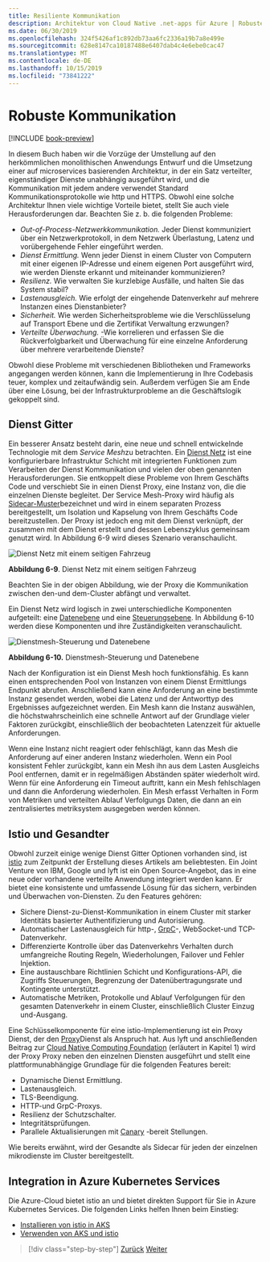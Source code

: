 ```yaml
---
title: Resiliente Kommunikation
description: Architektur von Cloud Native .net-apps für Azure | Robuste Kommunikation
ms.date: 06/30/2019
ms.openlocfilehash: 324f5426af1c892db73aa6fc2336a19b7a8e499e
ms.sourcegitcommit: 628e8147ca10187488e6407dab4c4e6ebe0cac47
ms.translationtype: MT
ms.contentlocale: de-DE
ms.lasthandoff: 10/15/2019
ms.locfileid: "73841222"
---
```

# <a name="resilient-communications"></a>Robuste Kommunikation

[!INCLUDE [book-preview](../../../includes/book-preview.md)]

In diesem Buch haben wir die Vorzüge der Umstellung auf den herkömmlichen monolithischen Anwendungs Entwurf und die Umsetzung einer auf microservices basierenden Architektur, in der ein Satz verteilter, eigenständiger Dienste unabhängig ausgeführt wird, und die Kommunikation mit jedem andere verwendet Standard Kommunikationsprotokolle wie http und HTTPS. Obwohl eine solche Architektur Ihnen viele wichtige Vorteile bietet, stellt Sie auch viele Herausforderungen dar. Beachten Sie z. b. die folgenden Probleme:

- *Out-of-Process-Netzwerkkommunikation.* Jeder Dienst kommuniziert über ein Netzwerkprotokoll, in dem Netzwerk Überlastung, Latenz und vorübergehende Fehler eingeführt werden.
- *Dienst Ermittlung.* Wenn jeder Dienst in einem Cluster von Computern mit einer eigenen IP-Adresse und einem eigenen Port ausgeführt wird, wie werden Dienste erkannt und miteinander kommunizieren?
- *Resilienz.* Wie verwalten Sie kurzlebige Ausfälle, und halten Sie das System stabil?
- *Lastenausgleich.* Wie erfolgt der eingehende Datenverkehr auf mehrere Instanzen eines Dienstanbieter?
- *Sicherheit.* Wie werden Sicherheitsprobleme wie die Verschlüsselung auf Transport Ebene und die Zertifikat Verwaltung erzwungen?
- *Verteilte Überwachung.* -Wie korrelieren und erfassen Sie die Rückverfolgbarkeit und Überwachung für eine einzelne Anforderung über mehrere verarbeitende Dienste?

Obwohl diese Probleme mit verschiedenen Bibliotheken und Frameworks angegangen werden können, kann die Implementierung in Ihre Codebasis teuer, komplex und zeitaufwändig sein. Außerdem verfügen Sie am Ende über eine Lösung, bei der Infrastrukturprobleme an die Geschäftslogik gekoppelt sind.

## <a name="service-mesh"></a>Dienst Gitter

Ein besserer Ansatz besteht darin, eine neue und schnell entwickelnde Technologie mit dem *Service Mesh*zu betrachten. Ein [Dienst Netz](https://www.nginx.com/blog/what-is-a-service-mesh/) ist eine konfigurierbare Infrastruktur Schicht mit integrierten Funktionen zum Verarbeiten der Dienst Kommunikation und vielen der oben genannten Herausforderungen. Sie entkoppelt diese Probleme von Ihrem Geschäfts Code und verschiebt Sie in einen Dienst Proxy, eine Instanz von, die die einzelnen Dienste begleitet. Der Service Mesh-Proxy wird häufig als [Sidecar-Muster](https://docs.microsoft.com/azure/architecture/patterns/sidecar)bezeichnet und wird in einem separaten Prozess bereitgestellt, um Isolation und Kapselung von Ihrem Geschäfts Code bereitzustellen. Der Proxy ist jedoch eng mit dem Dienst verknüpft, der zusammen mit dem Dienst erstellt und dessen Lebenszyklus gemeinsam genutzt wird. In Abbildung 6-9 wird dieses Szenario veranschaulicht.

![Dienst Netz mit einem seitigen Fahrzeug](./media/service-mesh-with-side-car.png)

**Abbildung 6-9**. Dienst Netz mit einem seitigen Fahrzeug

Beachten Sie in der obigen Abbildung, wie der Proxy die Kommunikation zwischen den-und dem-Cluster abfängt und verwaltet.

Ein Dienst Netz wird logisch in zwei unterschiedliche Komponenten aufgeteilt: eine [Datenebene](https://blog.envoyproxy.io/service-mesh-data-plane-vs-control-plane-2774e720f7fc) und eine [Steuerungsebene](https://blog.envoyproxy.io/service-mesh-data-plane-vs-control-plane-2774e720f7fc). In Abbildung 6-10 werden diese Komponenten und ihre Zuständigkeiten veranschaulicht.

![Dienstmesh-Steuerung und Datenebene](./media/istio-control-and-data-plane.png)

**Abbildung 6-10.** Dienstmesh-Steuerung und Datenebene

Nach der Konfiguration ist ein Dienst Mesh hoch funktionsfähig. Es kann einen entsprechenden Pool von Instanzen von einem Dienst Ermittlungs Endpunkt abrufen. Anschließend kann eine Anforderung an eine bestimmte Instanz gesendet werden, wobei die Latenz und der Antworttyp des Ergebnisses aufgezeichnet werden. Ein Mesh kann die Instanz auswählen, die höchstwahrscheinlich eine schnelle Antwort auf der Grundlage vieler Faktoren zurückgibt, einschließlich der beobachteten Latenzzeit für aktuelle Anforderungen.

Wenn eine Instanz nicht reagiert oder fehlschlägt, kann das Mesh die Anforderung auf einer anderen Instanz wiederholen. Wenn ein Pool konsistent Fehler zurückgibt, kann ein Mesh ihn aus dem Lasten Ausgleichs Pool entfernen, damit er in regelmäßigen Abständen später wiederholt wird. Wenn für eine Anforderung ein Timeout auftritt, kann ein Mesh fehlschlagen und dann die Anforderung wiederholen. Ein Mesh erfasst Verhalten in Form von Metriken und verteilten Ablauf Verfolgungs Daten, die dann an ein zentralisiertes metriksystem ausgegeben werden können.

## <a name="istio-and-envoy"></a>Istio und Gesandter

Obwohl zurzeit einige wenige Dienst Gitter Optionen vorhanden sind, ist [istio](https://istio.io/docs/concepts/what-is-istio/) zum Zeitpunkt der Erstellung dieses Artikels am beliebtesten. Ein Joint Venture von IBM, Google und lyft ist ein Open Source-Angebot, das in eine neue oder vorhandene verteilte Anwendung integriert werden kann. Er bietet eine konsistente und umfassende Lösung für das sichern, verbinden und Überwachen von-Diensten. Zu den Features gehören:

- Sichere Dienst-zu-Dienst-Kommunikation in einem Cluster mit starker Identitäts basierter Authentifizierung und Autorisierung.
- Automatischer Lastenausgleich für http-, [GrpC](https://grpc.io/)-, WebSocket-und TCP-Datenverkehr.
- Differenzierte Kontrolle über das Datenverkehrs Verhalten durch umfangreiche Routing Regeln, Wiederholungen, Failover und Fehler Injektion.
- Eine austauschbare Richtlinien Schicht und Konfigurations-API, die Zugriffs Steuerungen, Begrenzung der Datenübertragungsrate und Kontingente unterstützt.
- Automatische Metriken, Protokolle und Ablauf Verfolgungen für den gesamten Datenverkehr in einem Cluster, einschließlich Cluster Einzug und-Ausgang.

Eine Schlüsselkomponente für eine istio-Implementierung ist ein Proxy Dienst, der den [Proxy](https://www.envoyproxy.io/docs/envoy/latest/intro/what_is_envoy)Dienst als Anspruch hat. Aus lyft und anschließenden Beitrag zur [Cloud Native Computing Foundation](https://www.cncf.io/) (erläutert in Kapitel 1) wird der Proxy Proxy neben den einzelnen Diensten ausgeführt und stellt eine plattformunabhängige Grundlage für die folgenden Features bereit:

- Dynamische Dienst Ermittlung.
- Lastenausgleich.
- TLS-Beendigung.
- HTTP-und GrpC-Proxys.
- Resilienz der Schutzschalter.
- Integritätsprüfungen.
- Parallele Aktualisierungen mit [Canary](https://martinfowler.com/bliki/CanaryRelease.html) -bereit Stellungen.

Wie bereits erwähnt, wird der Gesandte als Sidecar für jeden der einzelnen mikrodienste im Cluster bereitgestellt.

## <a name="integration-with-azure-kubernetes-services"></a>Integration in Azure Kubernetes Services

Die Azure-Cloud bietet istio an und bietet direkten Support für Sie in Azure Kubernetes Services. Die folgenden Links helfen Ihnen beim Einstieg:

- [Installieren von istio in AKS](https://docs.microsoft.com/azure/aks/istio-install)
- [Verwenden von AKS und istio](https://docs.microsoft.com/azure/aks/istio-scenario-routing)

>[!div class="step-by-step"]
>[Zurück](infrastructure-resiliency-azure.md)
>[Weiter](monitoring-health.md)
